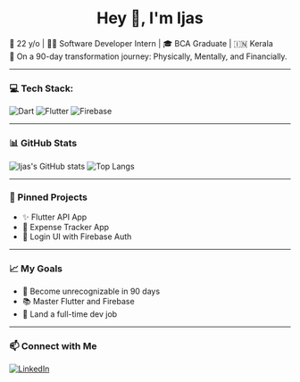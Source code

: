 <h1 align="center">Hey 👋, I'm Ijas</h1>

🌟 22 y/o | 🧑‍💻 Software Developer Intern | 🎓 BCA Graduate | 🇮🇳 Kerala  
🚀 On a 90-day transformation journey: Physically, Mentally, and Financially.

---

### 💻 Tech Stack:
![Dart](https://img.shields.io/badge/Dart-0175C2?style=for-the-badge&logo=dart&logoColor=white)
![Flutter](https://img.shields.io/badge/Flutter-02569B?style=for-the-badge&logo=flutter&logoColor=white)
![Firebase](https://img.shields.io/badge/Firebase-FFCA28?style=for-the-badge&logo=firebase&logoColor=black)

---

### 📊 GitHub Stats
![Ijas's GitHub stats](https://github-readme-stats.vercel.app/api?username=ijasak&show_icons=true&theme=radical)
![Top Langs](https://github-readme-stats.vercel.app/api/top-langs/?username=ijasak&layout=compact&theme=radical)

---

### 📌 Pinned Projects
- ✨ Flutter API App
- 📱 Expense Tracker App
- 🔐 Login UI with Firebase Auth

---

### 📈 My Goals
- 🔄 Become unrecognizable in 90 days
- 📚 Master Flutter and Firebase
- 💼 Land a full-time dev job

---

### 📫 Connect with Me
[![LinkedIn](https://img.shields.io/badge/LinkedIn-blue?style=for-the-badge&logo=linkedin&logoColor=white)](https://www.linkedin.com/in/ijas-ak-58044334a/)

